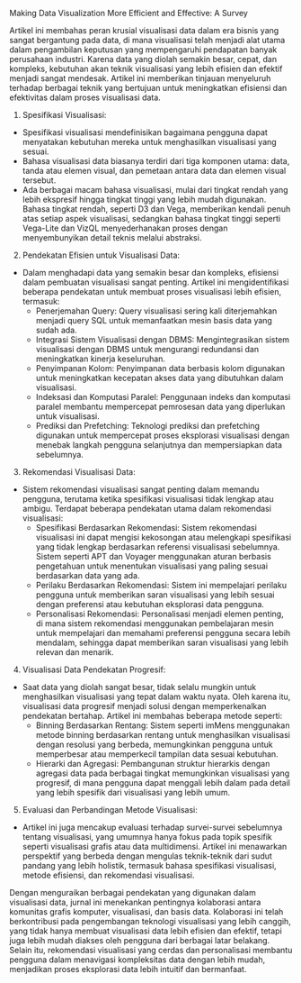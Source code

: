 Making Data Visualization More Efficient and Effective: A Survey

Artikel ini membahas peran krusial visualisasi data dalam era bisnis yang sangat bergantung pada data, di mana visualisasi telah menjadi alat utama dalam pengambilan keputusan yang mempengaruhi pendapatan banyak perusahaan industri. Karena data yang diolah semakin besar, cepat, dan kompleks, kebutuhan akan teknik visualisasi yang lebih efisien dan efektif menjadi sangat mendesak. Artikel ini memberikan tinjauan menyeluruh terhadap berbagai teknik yang bertujuan untuk meningkatkan efisiensi dan efektivitas dalam proses visualisasi data.

1. Spesifikasi Visualisasi:
- Spesifikasi visualisasi mendefinisikan bagaimana pengguna dapat menyatakan kebutuhan mereka untuk menghasilkan visualisasi yang sesuai. 
- Bahasa visualisasi data biasanya terdiri dari tiga komponen utama: data, tanda atau elemen visual, dan pemetaan antara data dan elemen visual tersebut.
- Ada berbagai macam bahasa visualisasi, mulai dari tingkat rendah yang lebih ekspresif hingga tingkat tinggi yang lebih mudah digunakan. Bahasa tingkat rendah, seperti D3 dan Vega, memberikan kendali penuh atas setiap aspek visualisasi, sedangkan bahasa tingkat tinggi seperti Vega-Lite dan VizQL menyederhanakan proses dengan menyembunyikan detail teknis melalui abstraksi.

2. Pendekatan Efisien untuk Visualisasi Data:
- Dalam menghadapi data yang semakin besar dan kompleks, efisiensi dalam pembuatan visualisasi sangat penting. Artikel ini mengidentifikasi beberapa pendekatan untuk membuat proses visualisasi lebih efisien, termasuk:
    - Penerjemahan Query: Query visualisasi sering kali diterjemahkan menjadi query SQL untuk memanfaatkan mesin basis data yang sudah ada.
    - Integrasi Sistem Visualisasi dengan DBMS: Mengintegrasikan sistem visualisasi dengan DBMS untuk mengurangi redundansi dan meningkatkan kinerja keseluruhan.
    - Penyimpanan Kolom: Penyimpanan data berbasis kolom digunakan untuk meningkatkan kecepatan akses data yang dibutuhkan dalam visualisasi.
    - Indeksasi dan Komputasi Paralel: Penggunaan indeks dan komputasi paralel membantu mempercepat pemrosesan data yang diperlukan untuk visualisasi.
    - Prediksi dan Prefetching: Teknologi prediksi dan prefetching digunakan untuk mempercepat proses eksplorasi visualisasi dengan menebak langkah pengguna selanjutnya dan mempersiapkan data sebelumnya.
  
3. Rekomendasi Visualisasi Data:
- Sistem rekomendasi visualisasi sangat penting dalam memandu pengguna, terutama ketika spesifikasi visualisasi tidak lengkap atau ambigu. Terdapat beberapa pendekatan utama dalam rekomendasi visualisasi:
    - Spesifikasi Berdasarkan Rekomendasi: Sistem rekomendasi visualisasi ini dapat mengisi kekosongan atau melengkapi spesifikasi yang tidak lengkap berdasarkan referensi visualisasi sebelumnya. Sistem seperti APT dan Voyager menggunakan aturan berbasis pengetahuan untuk menentukan visualisasi yang paling sesuai berdasarkan data yang ada.
    - Perilaku Berdasarkan Rekomendasi: Sistem ini mempelajari perilaku pengguna untuk memberikan saran visualisasi yang lebih sesuai dengan preferensi atau kebutuhan eksplorasi data pengguna.
    - Personalisasi Rekomendasi: Personalisasi menjadi elemen penting, di mana sistem rekomendasi menggunakan pembelajaran mesin untuk mempelajari dan memahami preferensi pengguna secara lebih mendalam, sehingga dapat memberikan saran visualisasi yang lebih relevan dan menarik.
  
4. Visualisasi Data Pendekatan Progresif:
- Saat data yang diolah sangat besar, tidak selalu mungkin untuk menghasilkan visualisasi yang tepat dalam waktu nyata. Oleh karena itu, visualisasi data progresif menjadi solusi dengan memperkenalkan pendekatan bertahap. Artikel ini membahas beberapa metode seperti:
    - Binning Berdasarkan Rentang: Sistem seperti imMens menggunakan metode binning berdasarkan rentang untuk menghasilkan visualisasi dengan resolusi yang berbeda, memungkinkan pengguna untuk memperbesar atau memperkecil tampilan data sesuai kebutuhan.
    - Hierarki dan Agregasi: Pembangunan struktur hierarkis dengan agregasi data pada berbagai tingkat memungkinkan visualisasi yang progresif, di mana pengguna dapat menggali lebih dalam pada detail yang lebih spesifik dari visualisasi yang lebih umum.

5. Evaluasi dan Perbandingan Metode Visualisasi:
- Artikel ini juga mencakup evaluasi terhadap survei-survei sebelumnya tentang visualisasi, yang umumnya hanya fokus pada topik spesifik seperti visualisasi grafis atau data multidimensi. Artikel ini menawarkan perspektif yang berbeda dengan mengulas teknik-teknik dari sudut pandang yang lebih holistik, termasuk bahasa spesifikasi visualisasi, metode efisiensi, dan rekomendasi visualisasi.

Dengan menguraikan berbagai pendekatan yang digunakan dalam visualisasi data, jurnal ini menekankan pentingnya kolaborasi antara komunitas grafis komputer, visualisasi, dan basis data. Kolaborasi ini telah berkontribusi pada pengembangan teknologi visualisasi yang lebih canggih, yang tidak hanya membuat visualisasi data lebih efisien dan efektif, tetapi juga lebih mudah diakses oleh pengguna dari berbagai latar belakang. Selain itu, rekomendasi visualisasi yang cerdas dan personalisasi membantu pengguna dalam menavigasi kompleksitas data dengan lebih mudah, menjadikan proses eksplorasi data lebih intuitif dan bermanfaat.

